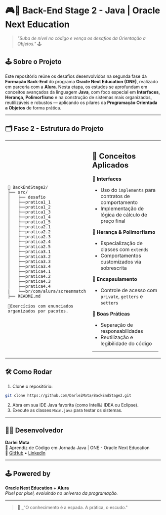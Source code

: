 
# 🎮👾 Back-End Stage 2 - Java | Oracle Next Education

> _"Suba de nível no código e vença os desafios da Orientação a Objetos."_ 🕹️

## 🕹️ Sobre o Projeto

Este repositório reúne os desafios desenvolvidos na segunda fase da **Formação Back-End** do programa **Oracle Next Education (ONE)**, realizado em parceria com a **Alura**.
Nesta etapa, os estudos se aprofundam em conceitos avançados da linguagem **Java**, com foco especial em **Interfaces**, **Herança**, **Polimorfismo** e na construção de sistemas mais organizados, reutilizáveis e robustos — aplicando os pilares da **Programação Orientada a Objetos** de forma prática.

---

## 🗂️ Fase 2 - Estrutura do Projeto

<table>
<td>

```
📁 BackEndStage2/
├── src/
│   ├── desafio 
│   ├──pratica1_1
│   ├──pratica1_2
│   ├──pratica1_3
│   ├──pratica1_4
│   ├──pratica1_5
│   ├──pratica2.1
│   ├──pratica2.2
│   ├──pratica2.3
│   ├──pratica2.4
│   ├──pratica2.5
│   ├──pratica3.1
│   ├──pratica3.2
│   ├──pratica3.3
│   ├──pratica3.4
│   ├──pratica4.1
│   ├──pratica4.2
│   ├──pratica4.3
│   ├──pratica4.4
|   └──br/com/alura/screenmatch
├── README.md

📌Exercícios com enunciados organizados por pacotes.

```
</td>
<td>

🧩 **Conceitos Aplicados**
--
🎯 **Interfaces**
- Uso do `implements` para contratos de comportamento
- Implementação de lógica de cálculo de preço final

🧬 **Herança & Polimorfismo**
- Especialização de classes com `extends`
- Comportamentos customizados via sobrescrita

🔐 **Encapsulamento**
- Controle de acesso com `private`, `getters` e `setters`

🧹 **Boas Práticas**
- Separação de responsabilidades
- Reutilização e legibilidade do código

---
</td>
</table>

## 🛠️ Como Rodar

1. Clone o repositório:
```bash
git clone https://github.com/DarleiMota/BackEndStage2.git
```

2. Abra em sua IDE Java favorita (como IntelliJ IDEA ou Eclipse).
3. Execute as classes `Main.java` para testar os sistemas.

---

## 🧙‍♂️ Desenvolvedor

**Darlei Mota**  
📍 Aprendiz de Código em Jornada Java | ONE - Oracle Next Education  
🔗 [GitHub](https://github.com/DarleiMota) • [LinkedIn](https://www.linkedin.com/in/darleimota/)

---

## 🕹️ Powered by

**Oracle Next Education** + **Alura**  
_Pixel por pixel, evoluindo no universo da programação._

---

> 🎤 _"O conhecimento é a espada. A prática, o escudo."
